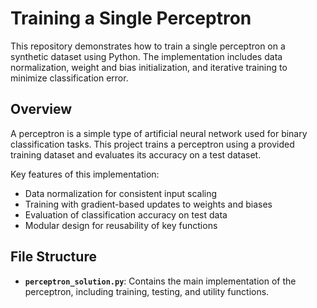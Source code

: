 # Training a Single Perceptron

This repository demonstrates how to train a single perceptron on a synthetic dataset using Python. The implementation includes data normalization, weight and bias initialization, and iterative training to minimize classification error.

## Overview

A perceptron is a simple type of artificial neural network used for binary classification tasks. This project trains a perceptron using a provided training dataset and evaluates its accuracy on a test dataset.

Key features of this implementation:
- Data normalization for consistent input scaling
- Training with gradient-based updates to weights and biases
- Evaluation of classification accuracy on test data
- Modular design for reusability of key functions

## File Structure

- **`perceptron_solution.py`**: Contains the main implementation of the perceptron, including training, testing, and utility functions.

